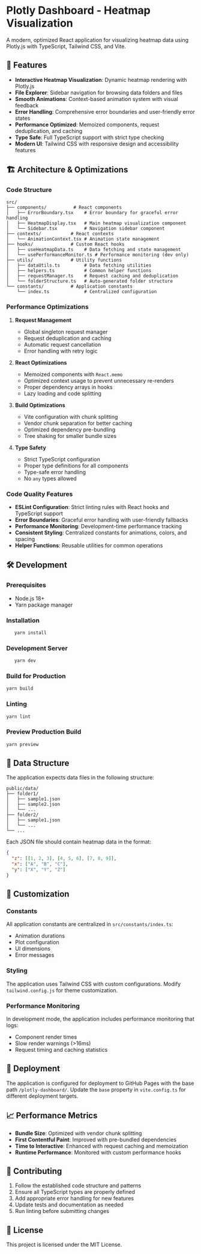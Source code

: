 # Plotly Dashboard - Heatmap Visualization

A modern, optimized React application for visualizing heatmap data using Plotly.js with TypeScript, Tailwind CSS, and Vite.

## 🚀 Features

- **Interactive Heatmap Visualization**: Dynamic heatmap rendering with Plotly.js
- **File Explorer**: Sidebar navigation for browsing data folders and files
- **Smooth Animations**: Context-based animation system with visual feedback
- **Error Handling**: Comprehensive error boundaries and user-friendly error states
- **Performance Optimized**: Memoized components, request deduplication, and caching
- **Type Safe**: Full TypeScript support with strict type checking
- **Modern UI**: Tailwind CSS with responsive design and accessibility features

## 🏗️ Architecture & Optimizations

### Code Structure
```
src/
├── components/          # React components
│   ├── ErrorBoundary.tsx    # Error boundary for graceful error handling
│   ├── HeatmapDisplay.tsx   # Main heatmap visualization component
│   └── Sidebar.tsx          # Navigation sidebar component
├── contexts/           # React contexts
│   └── AnimationContext.tsx # Animation state management
├── hooks/              # Custom React hooks
│   ├── useHeatmapData.ts    # Data fetching and state management
│   └── usePerformanceMonitor.ts # Performance monitoring (dev only)
├── utils/              # Utility functions
│   ├── dataUtils.ts         # Data fetching utilities
│   ├── helpers.ts           # Common helper functions
│   ├── requestManager.ts    # Request caching and deduplication
│   └── folderStructure.ts   # Auto-generated folder structure
└── constants/          # Application constants
    └── index.ts             # Centralized configuration
```

### Performance Optimizations

1. **Request Management**
   - Global singleton request manager
   - Request deduplication and caching
   - Automatic request cancellation
   - Error handling with retry logic

2. **React Optimizations**
   - Memoized components with `React.memo`
   - Optimized context usage to prevent unnecessary re-renders
   - Proper dependency arrays in hooks
   - Lazy loading and code splitting

3. **Build Optimizations**
   - Vite configuration with chunk splitting
   - Vendor chunk separation for better caching
   - Optimized dependency pre-bundling
   - Tree shaking for smaller bundle sizes

4. **Type Safety**
   - Strict TypeScript configuration
   - Proper type definitions for all components
   - Type-safe error handling
   - No `any` types allowed

### Code Quality Features

- **ESLint Configuration**: Strict linting rules with React hooks and TypeScript support
- **Error Boundaries**: Graceful error handling with user-friendly fallbacks
- **Performance Monitoring**: Development-time performance tracking
- **Consistent Styling**: Centralized constants for animations, colors, and spacing
- **Helper Functions**: Reusable utilities for common operations

## 🛠️ Development

### Prerequisites
- Node.js 18+ 
- Yarn package manager

### Installation
```bash
   yarn install
   ```

### Development Server
```bash
   yarn dev
   ```

### Build for Production
```bash
yarn build
```

### Linting
```bash
yarn lint
```

### Preview Production Build
```bash
yarn preview
```

## 📁 Data Structure

The application expects data files in the following structure:
```
public/data/
├── folder1/
│   ├── sample1.json
│   ├── sample2.json
│   └── ...
├── folder2/
│   ├── sample1.json
│   └── ...
└── ...
```

Each JSON file should contain heatmap data in the format:
```json
{
  "z": [[1, 2, 3], [4, 5, 6], [7, 8, 9]],
  "x": ["A", "B", "C"],
  "y": ["X", "Y", "Z"]
}
```

## 🎨 Customization

### Constants
All application constants are centralized in `src/constants/index.ts`:
- Animation durations
- Plot configuration
- UI dimensions
- Error messages

### Styling
The application uses Tailwind CSS with custom configurations. Modify `tailwind.config.js` for theme customization.

### Performance Monitoring
In development mode, the application includes performance monitoring that logs:
- Component render times
- Slow render warnings (>16ms)
- Request timing and caching statistics

## 🚀 Deployment

The application is configured for deployment to GitHub Pages with the base path `/plotly-dashboard/`. Update the `base` property in `vite.config.ts` for different deployment targets.

## 📈 Performance Metrics

- **Bundle Size**: Optimized with vendor chunk splitting
- **First Contentful Paint**: Improved with pre-bundled dependencies
- **Time to Interactive**: Enhanced with request caching and memoization
- **Runtime Performance**: Monitored with custom performance hooks

## 🤝 Contributing

1. Follow the established code structure and patterns
2. Ensure all TypeScript types are properly defined
3. Add appropriate error handling for new features
4. Update tests and documentation as needed
5. Run linting before submitting changes

## 📄 License

This project is licensed under the MIT License.
